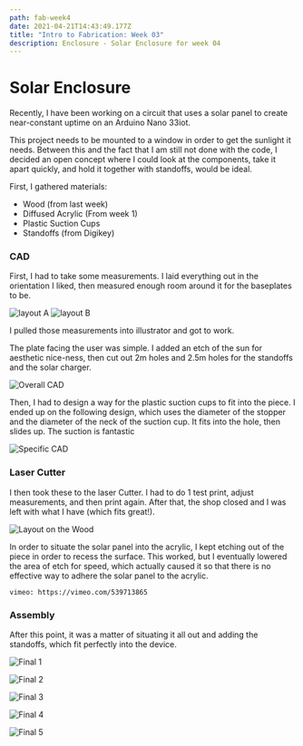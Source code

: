 ```yaml
---
path: fab-week4
date: 2021-04-21T14:43:49.177Z
title: "Intro to Fabrication: Week 03"
description: Enclosure - Solar Enclosure for week 04
---
```

# Solar Enclosure

Recently, I have been working on a circuit that uses a solar panel to create near-constant uptime on an Arduino Nano 33iot.

This project needs to be mounted to a window in order to get the sunlight it needs. Between this and the fact that I am still not done with the code, I decided an open concept where I could look at the components, take it apart quickly, and hold it together with standoffs, would be ideal.

First, I gathered materials:

- Wood (from last week)
- Diffused Acrylic (From week 1)
- Plastic Suction Cups
- Standoffs (from Digikey)

### CAD

First, I had to take some measurements. I laid everything out in the orientation I liked, then measured enough room around it for the baseplates to be. 

![layout A](/../assets/fab/week04/layout1.jpg)
![layout B](/../assets/fab/week04/layout2.jpg)

I pulled those measurements into illustrator and got to work.

The plate facing the user was simple. I added an etch of the sun for aesthetic nice-ness, then cut out 2m holes and 2.5m holes for the standoffs and the solar charger.

![Overall CAD](/../assets/fab/week04/ai1.png)

Then, I had to design a way for the plastic suction cups to fit into the piece. I ended up on the following design, which uses the diameter of the stopper and the diameter of the neck of the suction cup. It fits into the hole, then slides up. The suction is fantastic

![Specific CAD](/../assets/fab/week04/aii2.png)


### Laser Cutter

I then took these to the laser Cutter. I had to do 1 test print, adjust measurements, and then print again. After that, the shop closed and I was left with what I have (which fits great!).

![Layout on the Wood](/../assets/fab/week04/onWood.jpg)

In order to situate the solar panel into the acrylic, I kept etching out of the piece in order to recess the surface. This worked, but I eventually lowered the area of etch for speed, which actually caused it so that there is no effective way to adhere the solar panel to the acrylic. 

`vimeo: https://vimeo.com/539713865`

### Assembly

After this point, it was a matter of situating it all out and adding the standoffs, which fit perfectly into the device. 

![Final 1](/../assets/fab/week04/finalLayout.jpg)

![Final 2](/../assets/fab/week04/finalLayout2.jpg)

![Final 3](/../assets/fab/week04/finalLayout3.jpg)

![Final 4](/../assets/fab/week04/finalLayout4.jpg)

![Final 5](/../assets/fab/week04/finalLayout5.jpg)